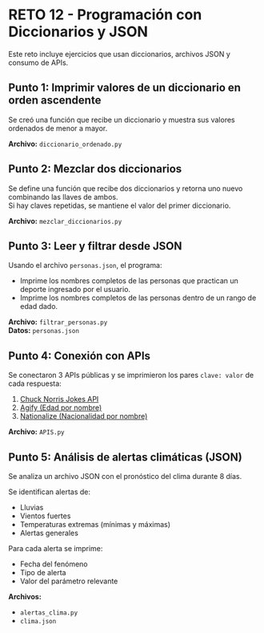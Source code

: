 # RETO 12 - Programación con Diccionarios y JSON

Este reto incluye ejercicios que usan diccionarios, archivos JSON y consumo de APIs.


## Punto 1: Imprimir valores de un diccionario en orden ascendente

Se creó una función que recibe un diccionario y muestra sus valores ordenados de menor a mayor.

**Archivo:** `diccionario_ordenado.py`


## Punto 2: Mezclar dos diccionarios

Se define una función que recibe dos diccionarios y retorna uno nuevo combinando las llaves de ambos.  
Si hay claves repetidas, se mantiene el valor del primer diccionario.

**Archivo:** `mezclar_diccionarios.py`


## Punto 3: Leer y filtrar desde JSON

Usando el archivo `personas.json`, el programa:

- Imprime los nombres completos de las personas que practican un deporte ingresado por el usuario.
- Imprime los nombres completos de las personas dentro de un rango de edad dado.

**Archivo:** `filtrar_personas.py`  
**Datos:** `personas.json`


## Punto 4: Conexión con APIs

Se conectaron 3 APIs públicas y se imprimieron los pares `clave: valor` de cada respuesta:

1. [Chuck Norris Jokes API](https://api.chucknorris.io)
2. [Agify (Edad por nombre)](https://api.agify.io)
3. [Nationalize (Nacionalidad por nombre)](https://api.nationalize.io)

**Archivo:** `APIS.py`


## Punto 5: Análisis de alertas climáticas (JSON)

Se analiza un archivo JSON con el pronóstico del clima durante 8 días.

Se identifican alertas de:
- Lluvias
- Vientos fuertes
- Temperaturas extremas (mínimas y máximas)
- Alertas generales

Para cada alerta se imprime:
- Fecha del fenómeno
- Tipo de alerta
- Valor del parámetro relevante

**Archivos:**
- `alertas_clima.py`
- `clima.json`


